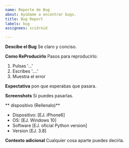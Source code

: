 ```yaml
---
name: Reporte de Bug
about: Ayúdame a encontrar bugs.
title: Bug Report
labels: bug
assignees: scidroid

---
```


**Descibe el Bug**
Se claro y conciso.

**Como ReProducirlo**
Pasos para reproducirlo:
1. Pulsas '...'
2. Escribes  '....'
3. Muestra el error

**Expectativa**
pon que esperabas que pasara.

**Screenshots**
Si puedes pasarlas.

** dispositivo (Rellenalo)**
 - Dispositivo: [EJ. iPhone6]
 - OS: [EJ. Windows 10]
 - Software [EJ. oficial Python version]
 - Version [EJ. 3.8]

**Contexto adicional**
Cualquier cosa aparte puedes decirla.
